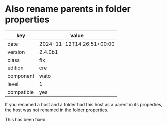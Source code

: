 [//]: # (werk v2)
# Also rename parents in folder properties

key        | value
---------- | ---
date       | 2024-11-12T14:26:51+00:00
version    | 2.4.0b1
class      | fix
edition    | cre
component  | wato
level      | 1
compatible | yes

If you renamed a host and a folder had this host as a parent in its properties,
the host was not renamed in the folder properties.

This has been fixed.
